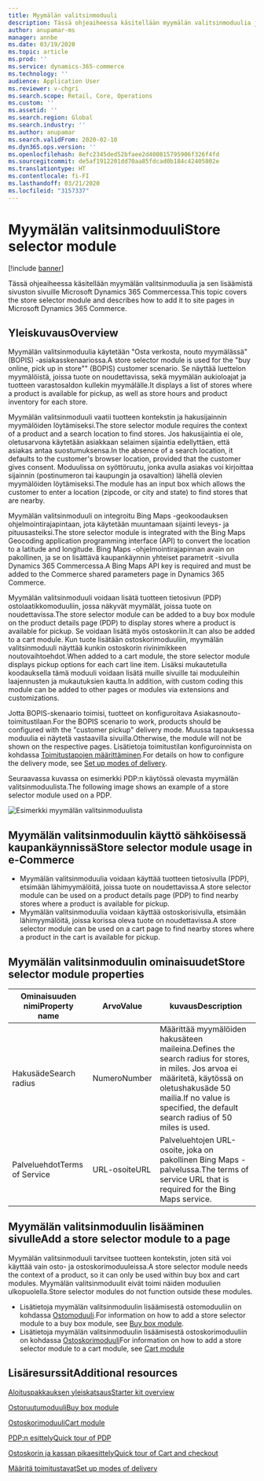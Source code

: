 ```yaml
---
title: Myymälän valitsinmoduuli
description: Tässä ohjeaiheessa käsitellään myymälän valitsinmoduulia ja sen lisäämistä sivuston sivuille Microsoft Dynamics 365 Commercessa.
author: anupamar-ms
manager: annbe
ms.date: 03/19/2020
ms.topic: article
ms.prod: ''
ms.service: dynamics-365-commerce
ms.technology: ''
audience: Application User
ms.reviewer: v-chgri
ms.search.scope: Retail, Core, Operations
ms.custom: ''
ms.assetid: ''
ms.search.region: Global
ms.search.industry: ''
ms.author: anupamar
ms.search.validFrom: 2020-02-10
ms.dyn365.ops.version: ''
ms.openlocfilehash: 8efc2345ded52bfaee2d400815795906f326f4fd
ms.sourcegitcommit: de5af1912201dd70aa85fdcad0b184c42405802e
ms.translationtype: HT
ms.contentlocale: fi-FI
ms.lasthandoff: 03/21/2020
ms.locfileid: "3157337"
---
```

# <a name="store-selector-module"></a><span data-ttu-id="79ad0-103">Myymälän valitsinmoduuli</span><span class="sxs-lookup"><span data-stu-id="79ad0-103">Store selector module</span></span>

[!include [banner](includes/banner.md)]

<span data-ttu-id="79ad0-104">Tässä ohjeaiheessa käsitellään myymälän valitsinmoduulia ja sen lisäämistä sivuston sivuille Microsoft Dynamics 365 Commercessa.</span><span class="sxs-lookup"><span data-stu-id="79ad0-104">This topic covers the store selector module and describes how to add it to site pages in Microsoft Dynamics 365 Commerce.</span></span>

## <a name="overview"></a><span data-ttu-id="79ad0-105">Yleiskuvaus</span><span class="sxs-lookup"><span data-stu-id="79ad0-105">Overview</span></span>

<span data-ttu-id="79ad0-106">Myymälän valitsinmoduulia käytetään "Osta verkosta, nouto myymälässä" (BOPIS) -asiakasskenaariossa.</span><span class="sxs-lookup"><span data-stu-id="79ad0-106">A store selector module is used for the "buy online, pick up in store"" (BOPIS) customer scenario.</span></span> <span data-ttu-id="79ad0-107">Se näyttää luettelon myymälöistä, joissa tuote on noudettavissa, sekä myymälän aukioloajat ja tuotteen varastosaldon kullekin myymälälle.</span><span class="sxs-lookup"><span data-stu-id="79ad0-107">It displays a list of stores where a product is available for pickup, as well as store hours and product inventory for each store.</span></span>

<span data-ttu-id="79ad0-108">Myymälän valitsinmoduuli vaatii tuotteen kontekstin ja hakusijainnin myymälöiden löytämiseksi.</span><span class="sxs-lookup"><span data-stu-id="79ad0-108">The store selector module requires the context of a product and a search location to find stores.</span></span> <span data-ttu-id="79ad0-109">Jos hakusijaintia ei ole, oletusarvona käytetään asiakkaan selaimen sijaintia edellyttäen, että asiakas antaa suostumuksensa.</span><span class="sxs-lookup"><span data-stu-id="79ad0-109">In the absence of a search location, it defaults to the customer's browser location, provided that the customer gives consent.</span></span> <span data-ttu-id="79ad0-110">Moduulissa on syöttöruutu, jonka avulla asiakas voi kirjoittaa sijainnin (postinumeron tai kaupungin ja osavaltion) lähellä olevien myymälöiden löytämiseksi.</span><span class="sxs-lookup"><span data-stu-id="79ad0-110">The module has an input box which allows the customer to enter a location (zipcode, or city and state) to find stores that are nearby.</span></span>

<span data-ttu-id="79ad0-111">Myymälän valitsinmoduuli on integroitu Bing Maps -geokoodauksen ohjelmointirajapintaan, jota käytetään muuntamaan sijainti leveys- ja pituusasteiksi.</span><span class="sxs-lookup"><span data-stu-id="79ad0-111">The store selector module is integrated with the Bing Maps Geocoding application programming interface (API) to convert the location to a latitude and longitude.</span></span> <span data-ttu-id="79ad0-112">Bing Maps -ohjelmointirajapinnan avain on pakollinen, ja se on lisättävä kaupankäynnin yhteiset parametrit -sivulla Dynamics 365 Commercessa.</span><span class="sxs-lookup"><span data-stu-id="79ad0-112">A Bing Maps API key is required and must be added to the Commerce shared parameters page in Dynamics 365 Commerce.</span></span>

<span data-ttu-id="79ad0-113">Myymälän valitsinmoduuli voidaan lisätä tuotteen tietosivun (PDP) ostolaatikkomoduuliin, jossa näkyvät myymälät, joissa tuote on noudettavissa.</span><span class="sxs-lookup"><span data-stu-id="79ad0-113">The store selector module can be added to a buy box module on the product details page (PDP) to display stores where a product is available for pickup.</span></span> <span data-ttu-id="79ad0-114">Se voidaan lisätä myös ostoskoriin.</span><span class="sxs-lookup"><span data-stu-id="79ad0-114">It can also be added to a cart module.</span></span> <span data-ttu-id="79ad0-115">Kun tuote lisätään ostoskorimoduuliin, myymälän valitsinmoduuli näyttää kunkin ostoskorin rivinimikkeen noutovaihtoehdot.</span><span class="sxs-lookup"><span data-stu-id="79ad0-115">When added to a cart module, the store selector module displays pickup options for each cart line item.</span></span> <span data-ttu-id="79ad0-116">Lisäksi mukautetulla koodauksella tämä moduuli voidaan lisätä muille sivuille tai moduuleihin laajennusten ja mukautuksien kautta.</span><span class="sxs-lookup"><span data-stu-id="79ad0-116">In addition, with custom coding this module can be added to other pages or modules via extensions and customizations.</span></span>

<span data-ttu-id="79ad0-117">Jotta BOPIS-skenaario toimisi, tuotteet on konfiguroitava Asiakasnouto-toimitustilaan.</span><span class="sxs-lookup"><span data-stu-id="79ad0-117">For the BOPIS scenario to work, products should be configured with the "customer pickup" delivery mode.</span></span> <span data-ttu-id="79ad0-118">Muussa tapauksessa moduulia ei näytetä vastaavilla sivuilla.</span><span class="sxs-lookup"><span data-stu-id="79ad0-118">Otherwise, the module will not be shown on the respective pages.</span></span> <span data-ttu-id="79ad0-119">Lisätietoja toimitustilan konfiguroinnista on kohdassa [Toimitustapojen määrittäminen](https://docs.microsoft.com/dynamicsax-2012/appuser-itpro/set-up-modes-of-delivery).</span><span class="sxs-lookup"><span data-stu-id="79ad0-119">For details on how to configure the delivery mode, see [Set up modes of delivery](https://docs.microsoft.com/dynamicsax-2012/appuser-itpro/set-up-modes-of-delivery).</span></span>

<span data-ttu-id="79ad0-120">Seuraavassa kuvassa on esimerkki PDP:n käytössä olevasta myymälän valitsinmoduulista.</span><span class="sxs-lookup"><span data-stu-id="79ad0-120">The following image shows an example of a store selector module used on a PDP.</span></span>

![Esimerkki myymälän valitsinmoduulista](./media/BOPIS.PNG)

## <a name="store-selector-module-usage-in-e-commerce"></a><span data-ttu-id="79ad0-122">Myymälän valitsinmoduulin käyttö sähköisessä kaupankäynnissä</span><span class="sxs-lookup"><span data-stu-id="79ad0-122">Store selector module usage in e-Commerce</span></span>

- <span data-ttu-id="79ad0-123">Myymälän valitsinmoduulia voidaan käyttää tuotteen tietosivulla (PDP), etsimään lähimyymälöitä, joissa tuote on noudettavissa.</span><span class="sxs-lookup"><span data-stu-id="79ad0-123">A store selector module can be used on a product details page (PDP) to find nearby stores where a product is available for pickup.</span></span>
- <span data-ttu-id="79ad0-124">Myymälän valitsinmoduulia voidaan käyttää ostoskorisivulla, etsimään lähimyymälöitä, joissa korissa oleva tuote on noudettavissa.</span><span class="sxs-lookup"><span data-stu-id="79ad0-124">A store selector module can be used on a cart page to find nearby stores where a product in the cart is available for pickup.</span></span>

## <a name="store-selector-module-properties"></a><span data-ttu-id="79ad0-125">Myymälän valitsinmoduulin ominaisuudet</span><span class="sxs-lookup"><span data-stu-id="79ad0-125">Store selector module properties</span></span>

| <span data-ttu-id="79ad0-126">Ominaisuuden nimi</span><span class="sxs-lookup"><span data-stu-id="79ad0-126">Property name</span></span>             | <span data-ttu-id="79ad0-127">Arvo</span><span class="sxs-lookup"><span data-stu-id="79ad0-127">Value</span></span>                 | <span data-ttu-id="79ad0-128">kuvaus</span><span class="sxs-lookup"><span data-stu-id="79ad0-128">Description</span></span> |
|---------------------------|-----------------------|-------------|
| <span data-ttu-id="79ad0-129">Hakusäde</span><span class="sxs-lookup"><span data-stu-id="79ad0-129">Search radius</span></span> | <span data-ttu-id="79ad0-130">Numero</span><span class="sxs-lookup"><span data-stu-id="79ad0-130">Number</span></span> | <span data-ttu-id="79ad0-131">Määrittää myymälöiden hakusäteen maileina.</span><span class="sxs-lookup"><span data-stu-id="79ad0-131">Defines the search radius for stores, in miles.</span></span> <span data-ttu-id="79ad0-132">Jos arvoa ei määritetä, käytössä on oletushakusäde 50 mailia.</span><span class="sxs-lookup"><span data-stu-id="79ad0-132">If no value is specified, the default search radius of 50 miles is used.</span></span>|
|<span data-ttu-id="79ad0-133">Palveluehdot</span><span class="sxs-lookup"><span data-stu-id="79ad0-133">Terms of Service</span></span> | <span data-ttu-id="79ad0-134">URL-osoite</span><span class="sxs-lookup"><span data-stu-id="79ad0-134">URL</span></span>    |  <span data-ttu-id="79ad0-135">Palveluehtojen URL-osoite, joka on pakollinen Bing Maps -palvelussa.</span><span class="sxs-lookup"><span data-stu-id="79ad0-135">The terms of service URL that is required for the Bing Maps service.</span></span> |

## <a name="add-a-store-selector-module-to-a-page"></a><span data-ttu-id="79ad0-136">Myymälän valitsinmoduulin lisääminen sivulle</span><span class="sxs-lookup"><span data-stu-id="79ad0-136">Add a store selector module to a page</span></span>

<span data-ttu-id="79ad0-137">Myymälän valitsinmoduuli tarvitsee tuotteen kontekstin, joten sitä voi käyttää vain osto- ja ostoskorimoduuleissa.</span><span class="sxs-lookup"><span data-stu-id="79ad0-137">A store selector module needs the context of a product, so it can only be used within buy box and cart modules.</span></span> <span data-ttu-id="79ad0-138">Myymälän valitsinmoduulit eivät toimi näiden moduulien ulkopuolella.</span><span class="sxs-lookup"><span data-stu-id="79ad0-138">Store selector modules do not function outside these modules.</span></span>

- <span data-ttu-id="79ad0-139">Lisätietoja myymälän valitsinmoduulin lisäämisestä ostomoduuliin on kohdassa [Ostomoduuli](add-buy-box.md).</span><span class="sxs-lookup"><span data-stu-id="79ad0-139">For information on how to add a store selector module to a buy box module, see [Buy box module](add-buy-box.md).</span></span> 
- <span data-ttu-id="79ad0-140">Lisätietoja myymälän valitsinmoduulin lisäämisestä ostoskorimoduuliin on kohdassa [Ostoskorimoduuli](add-cart-module.md)</span><span class="sxs-lookup"><span data-stu-id="79ad0-140">For information on how to add a store selector module to a cart module, see [Cart module](add-cart-module.md)</span></span>

## <a name="additional-resources"></a><span data-ttu-id="79ad0-141">Lisäresurssit</span><span class="sxs-lookup"><span data-stu-id="79ad0-141">Additional resources</span></span>

[<span data-ttu-id="79ad0-142">Aloituspakkauksen yleiskatsaus</span><span class="sxs-lookup"><span data-stu-id="79ad0-142">Starter kit overview</span></span>](starter-kit-overview.md)

[<span data-ttu-id="79ad0-143">Ostoruutumoduuli</span><span class="sxs-lookup"><span data-stu-id="79ad0-143">Buy box module</span></span>](add-buy-box.md)

[<span data-ttu-id="79ad0-144">Ostoskorimoduuli</span><span class="sxs-lookup"><span data-stu-id="79ad0-144">Cart module</span></span>](add-cart-module.md)

[<span data-ttu-id="79ad0-145">PDP:n esittely</span><span class="sxs-lookup"><span data-stu-id="79ad0-145">Quick tour of PDP</span></span>](quick-tour-pdp.md)

[<span data-ttu-id="79ad0-146">Ostoskorin ja kassan pikaesittely</span><span class="sxs-lookup"><span data-stu-id="79ad0-146">Quick tour of Cart and checkout</span></span>](quick-tour-cart-checkout.md)

[<span data-ttu-id="79ad0-147">Määritä toimitustavat</span><span class="sxs-lookup"><span data-stu-id="79ad0-147">Set up modes of delivery</span></span>](https://docs.microsoft.com/dynamicsax-2012/appuser-itpro/set-up-modes-of-delivery)
